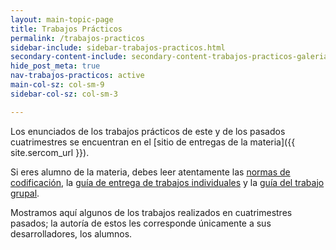 ```yaml
---
layout: main-topic-page
title: Trabajos Prácticos
permalink: /trabajos-practicos
sidebar-include: sidebar-trabajos-practicos.html
secondary-content-include: secondary-content-trabajos-practicos-galeria.html
hide_post_meta: true
nav-trabajos-practicos: active
main-col-sz: col-sm-9
sidebar-col-sz: col-sm-3

---
```


Los enunciados de los trabajos prácticos de este y de los pasados
cuatrimestres se encuentran en el [sitio de entregas de la materia]({{ site.sercom_url }}).

Si eres alumno de la materia, debes leer atentamente las
<a href="/normas-cpplint" target="_self">normas de codificación</a>,
la <a href="/guia-entregas-tp-individual" target="_self">guía de entrega de trabajos individuales</a> y
la <a href="/guia-entregas-tp-final" target="_self">guía del trabajo grupal</a>.

Mostramos aquí algunos de los trabajos realizados en cuatrimestres pasados;
la autoría de estos les corresponde únicamente a sus desarrolladores, los alumnos.
